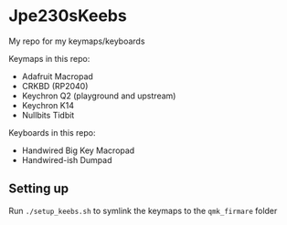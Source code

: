 # Jpe230sKeebs
My repo for my keymaps/keyboards

Keymaps in this repo:
- Adafruit Macropad
- CRKBD (RP2040)
- Keychron Q2 (playground and upstream)
- Keychron K14
- Nullbits Tidbit

Keyboards in this repo:
- Handwired Big Key Macropad
- Handwired-ish Dumpad

## Setting up

Run `./setup_keebs.sh` to symlink the keymaps to the `qmk_firmare` folder


